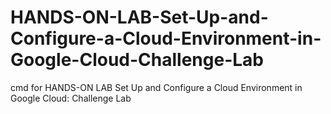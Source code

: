 # HANDS-ON-LAB-Set-Up-and-Configure-a-Cloud-Environment-in-Google-Cloud-Challenge-Lab
cmd for HANDS-ON LAB Set Up and Configure a Cloud Environment in Google Cloud: Challenge Lab
